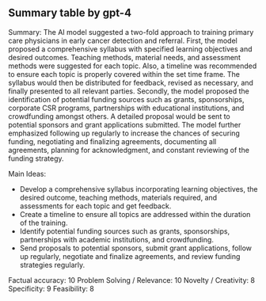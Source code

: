 ## Summary table by gpt-4
Summary: 
The AI model suggested a two-fold approach to training primary care physicians in early cancer detection and referral. First, the model proposed a comprehensive syllabus with specified learning objectives and desired outcomes. Teaching methods, material needs, and assessment methods were suggested for each topic. Also, a timeline was recommended to ensure each topic is properly covered within the set time frame. The syllabus would then be distributed for feedback, revised as necessary, and finally presented to all relevant parties. Secondly, the model proposed the identification of potential funding sources such as grants, sponsorships, corporate CSR programs, partnerships with educational institutions, and crowdfunding amongst others. A detailed proposal would be sent to potential sponsors and grant applications submitted. The model further emphasized following up regularly to increase the chances of securing funding, negotiating and finalizing agreements, documenting all agreements, planning for acknowledgment, and constant reviewing of the funding strategy.

Main Ideas: 
- Develop a comprehensive syllabus incorporating learning objectives, the desired outcome, teaching methods, materials required, and assessments for each topic and get feedback.
- Create a timeline to ensure all topics are addressed within the duration of the training.
- Identify potential funding sources such as grants, sponsorships, partnerships with academic institutions, and crowdfunding.
- Send proposals to potential sponsors, submit grant applications, follow up regularly, negotiate and finalize agreements, and review funding strategies regularly.

Factual accuracy: 10
Problem Solving / Relevance: 10
Novelty / Creativity: 8
Specificity: 9
Feasibility: 8